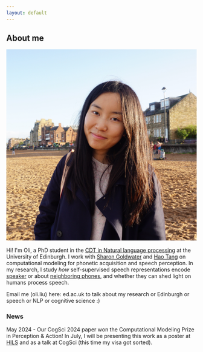 ```yaml
---
layout: default
---
```


## About me

<img class="profile-picture" src="profile.jpg" onmouseover="this.src='coco_headphone.jpg';" onmouseout="this.src='profile.jpg';">

Hi! I'm Oli, a PhD student in the [CDT in Natural language processing](https://web.inf.ed.ac.uk/cdt/natural-language-processing) at the University of Edinburgh. I work with [Sharon Goldwater](https://homepages.inf.ed.ac.uk/sgwater/) and [Hao Tang](https://homepages.inf.ed.ac.uk/htang2/) on computational modeling for phonetic acquisition and speech perception. In my research, I study *how* self-supervised speech representations encode [speaker](https://arxiv.org/pdf/2305.12464.pdf) or about [neighboring phones](https://arxiv.org/pdf/2405.08237), and whether they can shed light on humans process speech.

Email me (oli.liu) here: ed.ac.uk to talk about my research or Edinburgh or speech or NLP or cognitive science :) 

### News

May 2024 - Our CogSci 2024 paper won the Computational Modeling Prize in Perception & Action! In July, I will be presenting this work as a poster at [HILS](https://hils2024.nl/) and as a talk at CogSci (this time my visa got sorted).
